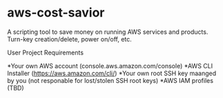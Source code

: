 # aws-cost-savior
A scripting tool to save money on running AWS services and products. Turn-key creation/delete, power on/off, etc.


User Project Requirements

*Your own AWS account  (console.aws.amazon.com/console)
*AWS CLI Installer (https://aws.amazon.com/cli/)
*Your own root SSH key maanged by you (not responable for lost/stolen SSH root keys)
*AWS IAM profiles (TBD)
